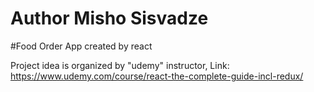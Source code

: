 # Author Misho Sisvadze
   
#Food Order App
  created by react

 Project idea is  organized by "udemy" instructor, Link: https://www.udemy.com/course/react-the-complete-guide-incl-redux/
 